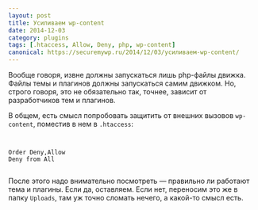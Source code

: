 ```yaml
---
layout: post
title: Усиливаем wp-content
date: 2014-12-03
category: plugins
tags: [.htaccess, Allow, Deny, php, wp-content]
canonical: https://securemywp.ru/2014/12/03/усиливаем-wp-content/
---
```


Вообще говоря, извне должны запускаться лишь php-файлы движка. Файлы темы и плагинов должны запускаться самим движком. Но, строго говоря, это не обязательно так, точнее, зависит от разработчиков тем и плагинов.

В общем, есть смысл попробовать защитить от внешних вызовов <code>wp-content</code>, поместив в нем в <code>.htaccess</code>:

<pre><code>
<FilesMatch .php>
Order Deny,Allow
Deny from All
</Files>
</code></pre>

После этого надо внимательно посмотреть — правильно ли работают тема и плагины. Если да, оставляем. Если нет, переносим это же в папку <code>Uploads</code>, там уж точно сломать нечего, а какой-то смысл есть.
